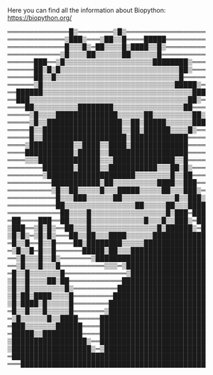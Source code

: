 Here you can find all the information about Biopython:
https://biopython.org/

══════════════█▒════════▒█▒══════════════════
═════════════▒███▒═══▒██▒▒█════█████═════════
═════════════█▒▒▒█▒═██▒▒▒▒█▒████▒▒█▒═════════
════════════▒█▒▒▒▒██▒▒▒▒▒▒██▒▒▒▒▒▒█══════════
══════███══▒█▒▒▒▒▒▒▒▒▒▒▒▒▒▒▒▒▒▒▒▒████████▒═══
══════██▒█▒█▒▒▒▒▒▒▒▒▒▒▒▒▒▒▒▒▒▒▒▒▒▒▒▒▒▒▒██▒═══
══════██▒▒█▒▒▒▒▒▒▒▒▒▒▒▒▒▒▒▒▒▒▒▒▒▒▒▒▒▒▒▒█═════
══════▒█▒▒▒▒▒▒▒▒▒▒▒▒▒▒▒▒▒▒▒▒▒▒▒▒▒▒▒▒▒▒█████▒═
══██████▒▒▒▒▒▒▒▒▒▒▒▒▒▒▒▒▒▒▒▒▒▒▒▒▒▒▒▒▒▒▒▒▒▒███
══███▒▒▒▒▒▒▒▒▒▒▒▒▒▒▒▒▒▒▒▒▒▒▒▒▒▒▒▒▒▒▒▒▒▒▒▒██▒═
════██▒▒▒▒▒▒▒▒▒▒████████▒▒▒▒▒▒▒▒▒▒▒▒▒▒▒▒██═══
═════▒█▒▒▒▒██████████████▒▒▒▒▒▒██▒▒▒▒▒▒▒▒▒██▒
═════▒█▒▒█████████████████▒▒██▒█████▒▒▒▒▒▒███
═════█▒▒██████████████████▒▒██▒██████▒▒▒▒█▒══
═════█▒▒███████████████████▒█████████████════
════▒██████████▒▒████▒▒████▒█████████████════
════███████████▒█████▒▒██████████████████════
════▒▒▒██████████████▒▒▒██████████████▒▒█════
════════███████▒█████▒▒███████████▒▒▒██▒█▒═══
════════▒████████████████████▒▒▒▒▒▒▒▒█▒▒██═══
══════════███████████▒██▒▒▒▒▒▒▒▒▒▒████▒▒███══
══════════▒█▒▒██▒▒▒▒▒█▒▒▒█████▒▒▒▒▒██▒▒▒███▒═
═══════════█▒▒▒███▒▒▒▒▒▒██▒▒▒▒▒▒▒▒▒▒▒▒█▒▒███▒
═══════════██▒▒▒▒▒▒▒▒▒▒▒▒▒▒▒▒██▒▒▒▒▒██▒▒▒████
════════════██▒▒▒▒█▒▒▒▒▒▒▒▒▒▒▒▒▒▒▒▒▒█▒███═███
═██════███══██▒▒▒▒█▒▒▒▒▒▒▒▒▒▒▒▒█▒▒▒█▒▒███▒═██
▒███══▒█▒█▒══██▒▒▒█▒▒▒▒▒▒▒▒▒▒▒▒▒▒▒█▒██████▒═█
▒█▒█▒═▒█▒█▒═══██▒▒██▒▒▒████▒▒▒▒▒▒████████████
═█▒▒█══█▒▒█════██▒████████▒▒▒▒▒██████████████
═▒█▒▒█═█▒▒█══════█████▒██▒▒▒█████████████████
══▒█▒▒▒█▒▒█▒═══════▒█████████████████████████
══▒█▒▒▒█▒▒▒█══════════▒▒▒═▒██████████████████
═█▒▒█▒▒▒▒▒▒▒█══════════════▒█████████████████
▒█▒▒█▒▒▒▒██▒██════════════███████████████████
▒█▒▒█▒▒▒▒▒▒▒▒█▒══════════████████████████████
▒█▒██▒████▒▒▒▒█═════════█████████████████████
▒█▒████▒█▒▒▒▒▒█════════██████████████████████
═█▒▒█▒▒▒█▒▒▒▒▒█═══════▒██████████████████████
═▒█▒▒▒▒▒▒█▒▒████═════████████████████████████
═███▒▒▒▒▒▒▒██████════████████████████████████
═█████▒▒█████████════████████████████████████
▒█████████████████▒══████████████████████████
▒██████████████████▒═▒███████████████████████
═████████████████████████████████████████████
═══██████████████████████████████████████████
